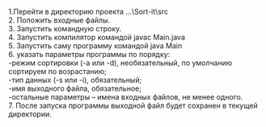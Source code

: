 1.Перейти в директорию проекта ...\Sort-it\src  
2. Положить входные файлы.  
3. Запустить командную строку.  
4. Запустить компилятор командой javac Main.java  
5. Запустить саму программу командой java Main  
6. указать параметры программы по порядку:  
  -режим сортировки (-a или -d), необязательный, по умолчанию сортируем по возрастанию;  
  -тип данных (-s или -i), обязательный;  
  -имя выходного файла, обязательное;  
  -остальные параметры – имена входных файлов, не менее одного.  
  7. После запуска программы выходной файл будет сохранен в текущей директории.  
